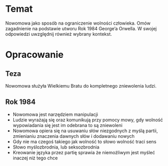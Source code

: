 # Temat
Nowomowa jako sposób na ograniczenie wolności człowieka. Omów zagadnienie na podstawie utworu Rok 1984 George’a Orwella. W swojej odpowiedzi uwzględnij również wybrany kontekst.

# Opracowanie
## Teza
Nowomowa służyła Wielkiemu Bratu do kompletnego zniewolenia ludzi.

## Rok 1984
- Nowomowa jest narzędziem manipulacji
- Ludzie wyrażają się oraz komunikują przy pomocy mowy, gdy wolność wypowiadania się jest im odebrana to są zniewoleni
- Nowomowa opiera się na usuwaniu słów niezgodnych z myślą partii, zmienianiu znaczenia dawnych słów i dodawaniu nowych
- Gdy nie ma czegoś takiego jak wolność to słowo wolność traci sens
- Słowo myślozbrodnia, lub seksozbrodnia
- Kreowanie języka przez partię sprawia że niemożliwym jest myśleć inaczej niż tego chce